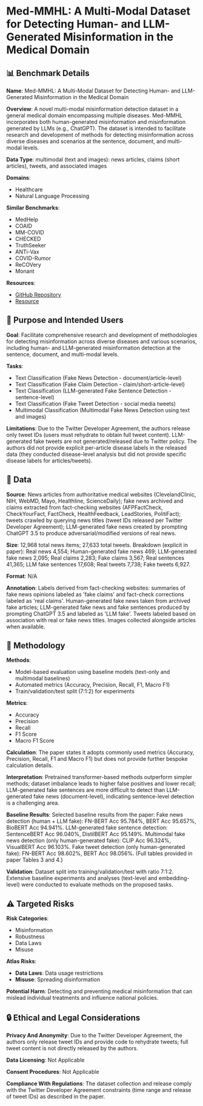 # Med-MMHL: A Multi-Modal Dataset for Detecting Human- and LLM-Generated Misinformation in the Medical Domain

## 📊 Benchmark Details

**Name**: Med-MMHL: A Multi-Modal Dataset for Detecting Human- and LLM-Generated Misinformation in the Medical Domain

**Overview**: A novel multi-modal misinformation detection dataset in a general medical domain encompassing multiple diseases. Med-MMHL incorporates both human-generated misinformation and misinformation generated by LLMs (e.g., ChatGPT). The dataset is intended to facilitate research and development of methods for detecting misinformation across diverse diseases and scenarios at the sentence, document, and multi-modal levels.

**Data Type**: multimodal (text and images): news articles, claims (short articles), tweets, and associated images

**Domains**:
- Healthcare
- Natural Language Processing

**Similar Benchmarks**:
- MedHelp
- COAID
- MM-COVID
- CHECKED
- TruthSeeker
- ANTi-Vax
- COVID-Rumor
- ReCOVery
- Monant

**Resources**:
- [GitHub Repository](https://github.com/styxsys0927/Med-MMHL)
- [Resource](https://arxiv.org/abs/2306.08871)

## 🎯 Purpose and Intended Users

**Goal**: Facilitate comprehensive research and development of methodologies for detecting misinformation across diverse diseases and various scenarios, including human- and LLM-generated misinformation detection at the sentence, document, and multi-modal levels.

**Tasks**:
- Text Classification (Fake News Detection - document/article-level)
- Text Classification (Fake Claim Detection - claim/short-article-level)
- Text Classification (LLM-generated Fake Sentence Detection - sentence-level)
- Text Classification (Fake Tweet Detection - social media tweets)
- Multimodal Classification (Multimodal Fake News Detection using text and images)

**Limitations**: Due to the Twitter Developer Agreement, the authors release only tweet IDs (users must rehydrate to obtain full tweet content). LLM-generated fake tweets are not generated/released due to Twitter policy. The authors did not provide explicit per-article disease labels in the released data (they conducted disease-level analysis but did not provide specific disease labels for articles/tweets).

## 💾 Data

**Source**: News articles from authoritative medical websites (ClevelandClinic, NIH, WebMD, Mayo, Healthline, ScienceDaily); fake news archived and claims extracted from fact-checking websites (AFPFactCheck, CheckYourFact, FactCheck, HealthFeedback, LeadStories, PolitiFact); tweets crawled by querying news titles (tweet IDs released per Twitter Developer Agreement); LLM-generated fake news created by prompting ChatGPT 3.5 to produce adversarial/modified versions of real news.

**Size**: 12,968 total news items; 27,633 total tweets. Breakdown (explicit in paper): Real news 4,554; Human-generated fake news 469; LLM-generated fake news 2,095; Real claims 2,283; Fake claims 3,567; Real sentences 41,365; LLM fake sentences 17,608; Real tweets 7,738; Fake tweets 6,927.

**Format**: N/A

**Annotation**: Labels derived from fact-checking websites: summaries of fake news opinions labeled as 'fake claims' and fact-check corrections labeled as 'real claims'. Human-generated fake news taken from archived fake articles; LLM-generated fake news and fake sentences produced by prompting ChatGPT 3.5 and labeled as 'LLM fake'. Tweets labeled based on association with real or fake news titles. Images collected alongside articles when available.

## 🔬 Methodology

**Methods**:
- Model-based evaluation using baseline models (text-only and multimodal baselines)
- Automated metrics (Accuracy, Precision, Recall, F1, Macro F1)
- Train/validation/test split (7:1:2) for experiments

**Metrics**:
- Accuracy
- Precision
- Recall
- F1 Score
- Macro F1 Score

**Calculation**: The paper states it adopts commonly used metrics (Accuracy, Precision, Recall, F1 and Macro F1) but does not provide further bespoke calculation details.

**Interpretation**: Pretrained transformer-based methods outperform simpler methods; dataset imbalance leads to higher false positives and lower recall; LLM-generated fake sentences are more difficult to detect than LLM-generated fake news (document-level), indicating sentence-level detection is a challenging area.

**Baseline Results**: Selected baseline results from the paper: Fake news detection (human + LLM fake): FN-BERT Acc 95.784%, BERT Acc 95.657%, BioBERT Acc 94.941%. LLM-generated fake sentence detection: SentenceBERT Acc 96.040%, DistilBERT Acc 95.149%. Multimodal fake news detection (only human-generated fake): CLIP Acc 96.324%, VisualBERT Acc 96.103%. Fake tweet detection (only human-generated fake): FN-BERT Acc 98.602%, BERT Acc 98.056%. (Full tables provided in paper Tables 3 and 4.)

**Validation**: Dataset split into training/validation/test with ratio 7:1:2. Extensive baseline experiments and analyses (text-level and embedding-level) were conducted to evaluate methods on the proposed tasks.

## ⚠️ Targeted Risks

**Risk Categories**:
- Misinformation
- Robustness
- Data Laws
- Misuse

**Atlas Risks**:
- **Data Laws**: Data usage restrictions
- **Misuse**: Spreading disinformation

**Potential Harm**: Detecting and preventing medical misinformation that can mislead individual treatments and influence national policies.

## 🔒 Ethical and Legal Considerations

**Privacy And Anonymity**: Due to the Twitter Developer Agreement, the authors only release tweet IDs and provide code to rehydrate tweets; full tweet content is not directly released by the authors.

**Data Licensing**: Not Applicable

**Consent Procedures**: Not Applicable

**Compliance With Regulations**: The dataset collection and release comply with the Twitter Developer Agreement constraints (time range and release of tweet IDs) as described in the paper.
